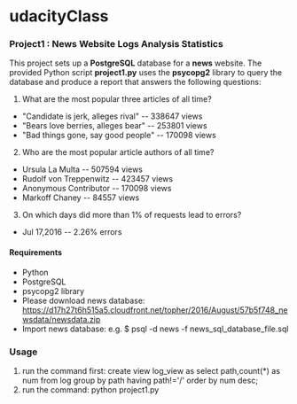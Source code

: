 # udacityClass
### Project1 : News Website Logs Analysis Statistics
This project sets up a **PostgreSQL** database for a **news** website.
The provided Python script **project1.py** uses the **psycopg2** library to query the database and produce a report that answers the following questions:
1. What are the most popular three articles of all time?
- "Candidate is jerk, alleges rival" -- 338647 views
- "Bears love berries, alleges bear" -- 253801 views
- "Bad things gone, say good people" -- 170098 views
2. Who are the most popular article authors of all time?
- Ursula La Multa -- 507594 views
- Rudolf von Treppenwitz -- 423457 views
- Anonymous Contributor -- 170098 views
- Markoff Chaney -- 84557 views
3. On which days did more than 1% of requests lead to errors?
- Jul 17,2016 -- 2.26% errors
#### Requirements
- Python
- PostgreSQL
- psycopg2 library
- Please download news database: https://d17h27t6h515a5.cloudfront.net/topher/2016/August/57b5f748_newsdata/newsdata.zip
- Import news database: e.g. $ psql -d news -f news_sql_database_file.sql
### Usage
1. run the command first: create view log_view as select path,count(*) as num from log group by path having path!='/' order by num desc;
2. run the command: python project1.py
